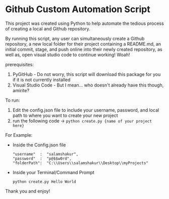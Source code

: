# Github Custom Automation Script 

This project was created using Python to help automate the tedious process of creating a local and Github repository.

By running this script, any user can simultaneously create a Github repository, a new local folder for their project containing a README.md, an initial commit, stage, and push online into their newly created repository, as well as, open visual studio code to continue working! Woah!

prerequisites:
1. PyGitHub - Do not worry, this script will download this package for you if it is not currently installed
2. Visual Studio Code - But I mean... who doesn't already have this though, amirite?

To run:
1. Edit the config.json file to include your username, password, and local path to where you want to create your new project
2. run the following code -> `python create.py {name of your project here}`

For Example:
* Inside the Config.json file
    ```
    "username"  :  "salamshakur",
    "password"  :  "p@$$w0rd",
    "folderPath":  "C:\\Users\\salamshakur\\Desktop\\myProjects"

* Inside your Terminal/Command Prompt
    ```
    python create.py Hello World

Thank you and enjoy!